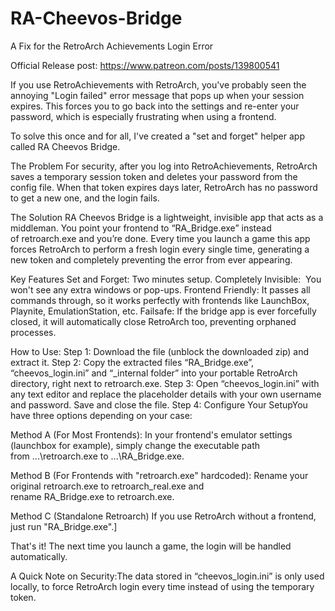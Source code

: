 # RA-Cheevos-Bridge
A Fix for the RetroArch Achievements Login Error

Official Release post: https://www.patreon.com/posts/139800541

If you use RetroAchievements with RetroArch, you've probably seen the annoying "Login failed" error message that pops up when your session expires. This forces you to go back into the settings and re-enter your password, which is especially frustrating when using a frontend.

To solve this once and for all, I've created a "set and forget" helper app called RA Cheevos Bridge.

The Problem
For security, after you log into RetroAchievements, RetroArch saves a temporary session token and deletes your password from the config file. When that token expires days later, RetroArch has no password to get a new one, and the login fails.

The Solution
RA Cheevos Bridge is a lightweight, invisible app that acts as a middleman. You point your frontend to “RA_Bridge.exe” instead of retroarch.exe and you’re done. Every time you launch a game this app forces RetroArch to perform a fresh login every single time, generating a new token and completely preventing the error from ever appearing.

Key Features
Set and Forget: Two minutes setup.
Completely Invisible:  You won't see any extra windows or pop-ups.
Frontend Friendly: It passes all commands through, so it works perfectly with frontends like LaunchBox, Playnite, EmulationStation, etc.
Failsafe: If the bridge app is ever forcefully closed, it will automatically close RetroArch too, preventing orphaned processes.

How to Use:
Step 1: Download the file (unblock the downloaded zip) and extract it.
Step 2: Copy the extracted files “RA_Bridge.exe”, “cheevos_login.ini” and “_internal folder” into your portable RetroArch directory, right next to retroarch.exe.
Step 3: Open “cheevos_login.ini” with any text editor and replace the placeholder details with your own username and password. Save and close the file.
Step 4: Configure Your SetupYou have three options depending on your case:

Method A (For Most Frontends):
In your frontend's emulator settings (launchbox for example), simply change the executable path from ...\retroarch.exe to ...\RA_Bridge.exe.

Method B (For Frontends with "retroarch.exe" hardcoded):
Rename your original retroarch.exe to retroarch_real.exe and rename RA_Bridge.exe to retroarch.exe.

Method C (Standalone Retroarch)
If you use RetroArch without a frontend, just run "RA_Bridge.exe".]

That's it! The next time you launch a game, the login will be handled automatically.

A Quick Note on Security:The data stored in “cheevos_login.ini” is only used locally, to force RetroArch login every time instead of using the temporary token.
